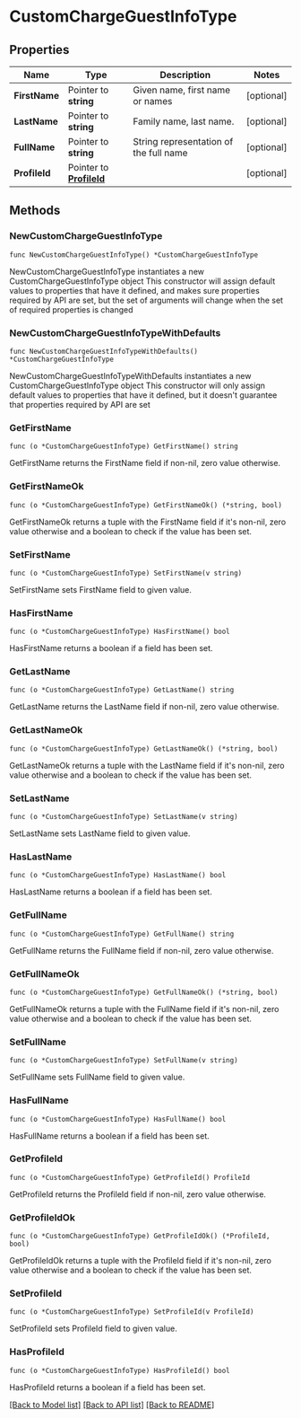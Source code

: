 # CustomChargeGuestInfoType

## Properties

Name | Type | Description | Notes
------------ | ------------- | ------------- | -------------
**FirstName** | Pointer to **string** | Given name, first name or names | [optional] 
**LastName** | Pointer to **string** | Family name, last name. | [optional] 
**FullName** | Pointer to **string** | String representation of the full name | [optional] 
**ProfileId** | Pointer to [**ProfileId**](ProfileId.md) |  | [optional] 

## Methods

### NewCustomChargeGuestInfoType

`func NewCustomChargeGuestInfoType() *CustomChargeGuestInfoType`

NewCustomChargeGuestInfoType instantiates a new CustomChargeGuestInfoType object
This constructor will assign default values to properties that have it defined,
and makes sure properties required by API are set, but the set of arguments
will change when the set of required properties is changed

### NewCustomChargeGuestInfoTypeWithDefaults

`func NewCustomChargeGuestInfoTypeWithDefaults() *CustomChargeGuestInfoType`

NewCustomChargeGuestInfoTypeWithDefaults instantiates a new CustomChargeGuestInfoType object
This constructor will only assign default values to properties that have it defined,
but it doesn't guarantee that properties required by API are set

### GetFirstName

`func (o *CustomChargeGuestInfoType) GetFirstName() string`

GetFirstName returns the FirstName field if non-nil, zero value otherwise.

### GetFirstNameOk

`func (o *CustomChargeGuestInfoType) GetFirstNameOk() (*string, bool)`

GetFirstNameOk returns a tuple with the FirstName field if it's non-nil, zero value otherwise
and a boolean to check if the value has been set.

### SetFirstName

`func (o *CustomChargeGuestInfoType) SetFirstName(v string)`

SetFirstName sets FirstName field to given value.

### HasFirstName

`func (o *CustomChargeGuestInfoType) HasFirstName() bool`

HasFirstName returns a boolean if a field has been set.

### GetLastName

`func (o *CustomChargeGuestInfoType) GetLastName() string`

GetLastName returns the LastName field if non-nil, zero value otherwise.

### GetLastNameOk

`func (o *CustomChargeGuestInfoType) GetLastNameOk() (*string, bool)`

GetLastNameOk returns a tuple with the LastName field if it's non-nil, zero value otherwise
and a boolean to check if the value has been set.

### SetLastName

`func (o *CustomChargeGuestInfoType) SetLastName(v string)`

SetLastName sets LastName field to given value.

### HasLastName

`func (o *CustomChargeGuestInfoType) HasLastName() bool`

HasLastName returns a boolean if a field has been set.

### GetFullName

`func (o *CustomChargeGuestInfoType) GetFullName() string`

GetFullName returns the FullName field if non-nil, zero value otherwise.

### GetFullNameOk

`func (o *CustomChargeGuestInfoType) GetFullNameOk() (*string, bool)`

GetFullNameOk returns a tuple with the FullName field if it's non-nil, zero value otherwise
and a boolean to check if the value has been set.

### SetFullName

`func (o *CustomChargeGuestInfoType) SetFullName(v string)`

SetFullName sets FullName field to given value.

### HasFullName

`func (o *CustomChargeGuestInfoType) HasFullName() bool`

HasFullName returns a boolean if a field has been set.

### GetProfileId

`func (o *CustomChargeGuestInfoType) GetProfileId() ProfileId`

GetProfileId returns the ProfileId field if non-nil, zero value otherwise.

### GetProfileIdOk

`func (o *CustomChargeGuestInfoType) GetProfileIdOk() (*ProfileId, bool)`

GetProfileIdOk returns a tuple with the ProfileId field if it's non-nil, zero value otherwise
and a boolean to check if the value has been set.

### SetProfileId

`func (o *CustomChargeGuestInfoType) SetProfileId(v ProfileId)`

SetProfileId sets ProfileId field to given value.

### HasProfileId

`func (o *CustomChargeGuestInfoType) HasProfileId() bool`

HasProfileId returns a boolean if a field has been set.


[[Back to Model list]](../README.md#documentation-for-models) [[Back to API list]](../README.md#documentation-for-api-endpoints) [[Back to README]](../README.md)


